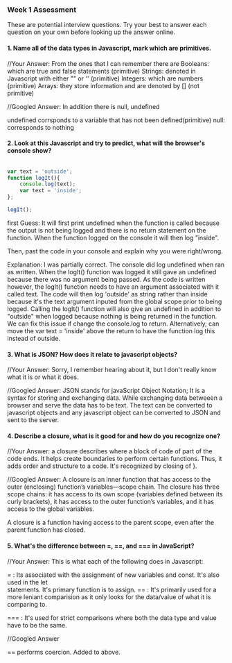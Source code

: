 ### Week 1 Assessment

These are potential interview questions. Try your best to answer each question on your own before looking up the answer online.

#### 1. Name all of the data types in Javascript, mark which are primitives. 

  //Your Answer: From the ones that I can remember there are 
  Booleans: which are true and false statements (primitive)
  Strings: denoted in Javascript with either "" or '' (primitive)
  Integers: which are numbers (primitive)
  Arrays: they store information and are denoted by [] (not primitive)
  
  
  //Googled Answer: 
  In addition there is null, undefined

  undefined corrsponds to a variable that has not been defined(primitive)
  null: corresponds to nothing
  

#### 2. Look at this Javascript and try to predict, what will the browser's console show? 

``` javascript

var text = 'outside';
function logIt(){
    console.log(text);
    var text = 'inside';
};

logIt();

```

first Guess: It will first print undefined when the function is called because the output is not being logged and there is no return statement on the function. When the function logged on the console it will then log "inside".

Then, past the code in your console and explain why you were right/wrong. 

Explanation: I was partially correct. The console did log undefined when ran as written. When the logIt() function was logged it still gave an undefined because there was no argument being passed. As the code is written however, the logIt() function needs to have an argument associated with it called text. The code will then log 'outside' as string rather than inside because it's the text argument inputed from the global scope prior to being logged. Calling the logIt() function will also give an undefined in addition to "outside" when logged because nothing is being returned in the function. We can fix this issue if change the console.log to return. Alternatively, can move the var text = 'inside' above the return to have the function log this instead of outside.


#### 3. What is JSON? How does it relate to javascript objects?

  //Your Answer: Sorry, I remember hearing about it, but I don't really know what it is or what it does.
  
  
  //Googled Answer: JSON stands for javaScript Object Notation; It is a syntax for storing and exchanging data. While exchanging data betweeen a browser and serve the data has to be text. The text can be converted to javascript objects and any javascript object can be converted to JSON and sent to the server.


#### 4. Describe a closure, what is it good for and how do you recognize one?

  //Your Answer: a closure describes where a block of code of part of the code ends. It helps create boundaries to perform certain functions. Thus, it adds order and structure to a code. It's recognized by closing of }.
  
  
  //Googled Answer: A closure is an inner function that has access to the outer (enclosing) function’s variables—scope chain. The closure has three scope chains: it has access to its own scope (variables defined between its curly brackets), it has access to the outer function’s variables, and it has access to the global variables.

  A closure is a function having access to the parent scope, even after the parent function has closed.
  

#### 5. What's the difference between =, ==, and === in JavaScript?

  //Your Answer: This is what each of the following does in Javascript:

  =   :  Its associated with the assignment of new variables and const. It's also used in the let      
        statements. It's primary function is to assign. 
  ==  : It's primarily used for a more leniant comparision as it only looks for the data/value of 
        what it is comparing to.

  === : It's used for strict comparisons where both the data type and value have to be the same.     
  
  //Googled Answer

  == performs coercion. Added to above.
